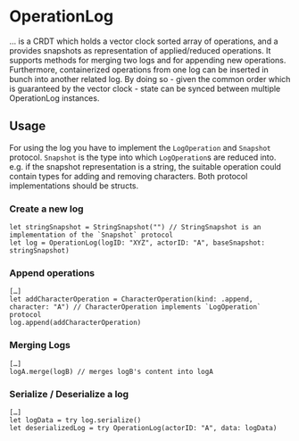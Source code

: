 # OperationLog

… is a CRDT which holds a vector clock sorted array of operations, and a provides snapshots as representation of applied/reduced operations. It supports methods for merging two logs and for appending new operations. Furthermore, containerized operations from one log can be inserted in bunch into another related log. By doing so - given the common order which is guaranteed by the vector clock - state can be synced between multiple OperationLog instances.

## Usage

For using the log you have to implement the `LogOperation` and `Snapshot` protocol. `Snapshot` is the type into which `LogOperation`s are reduced into. e.g. if the snapshot representation is a string, the suitable operation could contain types for adding and removing characters. Both protocol implementations should be structs. 

### Create a new log
```
let stringSnapshot = StringSnapshot("") // StringSnapshot is an implementation of the `Snapshot` protocol
let log = OperationLog(logID: "XYZ", actorID: "A", baseSnapshot: stringSnapshot)
```

### Append operations
```
[…]
let addCharacterOperation = CharacterOperation(kind: .append, character: "A") // CharacterOperation implements `LogOperation` protocol
log.append(addCharacterOperation)
```

### Merging Logs
```
[…]
logA.merge(logB) // merges logB's content into logA
```

### Serialize / Deserialize a log
```
[…]
let logData = try log.serialize()
let deserializedLog = try OperationLog(actorID: "A", data: logData)
```
